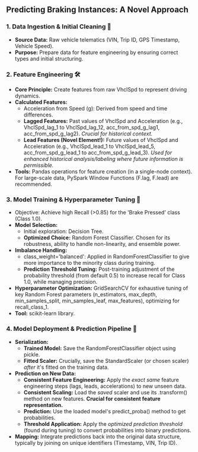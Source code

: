 ## **Predicting Braking Instances: A Novel Approach**

### 1\. Data Ingestion & Initial Cleaning 🧹

* **Source Data:** Raw vehicle telematics (VIN, Trip ID, GPS Timestamp, Vehicle Speed).  
* **Purpose:** Prepare data for feature engineering by ensuring correct types and initial structuring.

### 2\. Feature Engineering 🛠️

* **Core Principle:** Create features from raw VhclSpd to represent driving dynamics.  
* **Calculated Features:**  
  * Acceleration from Speed (g): Derived from speed and time differences.  
  * **Lagged Features:** Past values of VhclSpd and Acceleration (e.g., VhclSpd\_lag\_1 to VhclSpd\_lag\_12, acc\_from\_spd\_g\_lag1, acc\_from\_spd\_g\_lag2). *Crucial for historical context.*  
  * **Lead Features (Novel Element\!):** Future values of VhclSpd and Acceleration (e.g., VhclSpd\_lead\_1 to VhclSpd\_lead\_5, acc\_from\_spd\_g\_lead\_1 to acc\_from\_spd\_g\_lead\_3). *Used for enhanced historical analysis/labeling where future information is permissible.*  
* **Tools:** Pandas operations for feature creation (in a single-node context). For large-scale data, PySpark Window Functions (F.lag, F.lead) are recommended.

### 3\. Model Training & Hyperparameter Tuning 🧠

* Objective: Achieve high Recall (\>0.85) for the 'Brake Pressed' class (Class 1.0).  
* **Model Selection:**  
  * Initial exploration: Decision Tree.  
  * **Optimized Choice:** Random Forest Classifier. Chosen for its robustness, ability to handle non-linearity, and ensemble power.  
* **Imbalance Handling:**  
  * class\_weight='balanced': Applied in RandomForestClassifier to give more importance to the minority class during training.  
  * **Prediction Threshold Tuning:** Post-training adjustment of the probability threshold (from default 0.5) to increase recall for Class 1.0, while managing precision.  
* **Hyperparameter Optimization:** GridSearchCV for exhaustive tuning of key Random Forest parameters (n\_estimators, max\_depth, min\_samples\_split, min\_samples\_leaf, max\_features), optimizing for recall\_class\_1.  
* **Tool:** scikit-learn library.

### 4\. Model Deployment & Prediction Pipeline 🚀

* **Serialization:**  
  * **Trained Model:** Save the RandomForestClassifier object using pickle.  
  * **Fitted Scaler:** Crucially, save the StandardScaler (or chosen scaler) *after* it's fitted on the training data.  
* **Prediction on New Data:**  
  * **Consistent Feature Engineering:** Apply the *exact same* feature engineering steps (lags, leads, accelerations) to new unseen data.  
  * **Consistent Scaling:** Load the *saved* scaler and use its .transform() method on new features. **Crucial for consistent feature representation.**  
  * **Prediction:** Use the loaded model's predict\_proba() method to get probabilities.  
  * **Threshold Application:** Apply the *optimized prediction threshold* (found during tuning) to convert probabilities into binary predictions.  
* **Mapping:** Integrate predictions back into the original data structure, typically by joining on unique identifiers (Timestamp, VIN, Trip ID).